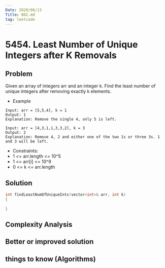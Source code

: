 ```yaml
---
Date: 2020/06/13 
Title: 002.md
tag: leetcode
---
```

# 5454. Least Number of Unique Integers after K Removals

## Problem
Given an array of integers arr and an integer k. Find the least number of unique integers after removing exactly k elements.
- Example
```
Input: arr = [5,5,4], k = 1
Output: 1
Explanation: Remove the single 4, only 5 is left.

Input: arr = [4,3,1,1,3,3,2], k = 3
Output: 2
Explanation: Remove 4, 2 and either one of the two 1s or three 3s. 1 and 3 will be left.
```
- Constraints:
- 1 <= arr.length <= 10^5
- 1 <= arr[i] <= 10^9
- 0 <= k <= arr.length

## Solution
```cpp
int findLeastNumOfUniqueInts(vector<int>& arr, int k)
{
    
}
```
## Complexity Analysis

## Better or improved solution

## things to know (Algorithms)